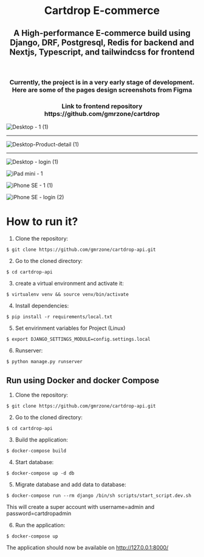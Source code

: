 <div align="center">
  <h1>Cartdrop E-commerce</h1>
</div>

<div align="center">
  <h2>A High-performance E-commerce build using Django, DRF, Postgresql, Redis for backend and Nextjs, Typescript, and tailwindcss for frontend</h2>
</div>
<br/>

<div align="center">
  <h3>Currently, the project is in a very early stage of development. Here are some of the pages design screenshots from Figma</h3>
</div>

<div align="center">
  <h3>Link to frontend repository https://github.com/gmrzone/cartdrop</h3>
</div>

![Desktop - 1 (1)](https://user-images.githubusercontent.com/65633542/128006696-d9e0371a-b24d-4a3c-a821-51ad0336e5b2.png)
 
<hr>

![Desktop-Product-detail (1)](https://user-images.githubusercontent.com/65633542/128006621-d3f01ab3-9086-41ef-8a98-b042a1f8ab22.png)

<hr>

![Desktop - login (1)](https://user-images.githubusercontent.com/65633542/128323803-9fe4dffd-1cde-4d4a-a59b-59649f089175.png)


![iPad mini - 1](https://user-images.githubusercontent.com/65633542/128363878-aa4323c6-ef2d-4a35-9979-e2b8209c1c67.png)

![iPhone SE - 1 (1)](https://user-images.githubusercontent.com/65633542/128364071-427a1c89-04c7-404a-af5b-c3f974fe632f.png)

![iPhone SE - login (2)](https://user-images.githubusercontent.com/65633542/128407158-c443ed69-d470-46da-9139-b6070dc32867.png)




# How to run it?

1. Clone the repository:
```
$ git clone https://github.com/gmrzone/cartdrop-api.git
```

2. Go to the cloned directory:
```
$ cd cartdrop-api
```

3. create a virtual environment and activate it:
```
$ virtualenv venv && source venv/bin/activate
```

4. Install dependencies:
```
$ pip install -r requirements/local.txt
```

5. Set envirinment variables for Project (Linux)
```
$ export DJANGO_SETTINGS_MODULE=config.settings.local
```

6. Runserver:
```
$ python manage.py runserver
```

## Run using Docker and docker Compose

1. Clone the repository:
```
$ git clone https://github.com/gmrzone/cartdrop-api.git
```

2. Go to the cloned directory:
```
$ cd cartdrop-api
```

3. Build the application:
```
$ docker-compose build
```
4. Start database:
```
$ docker-compose up -d db
```

5. Migrate database and add data to database:
```
$ docker-compose run --rm django /bin/sh scripts/start_script.dev.sh
```
This will create a super account with username=admin and password=cartdropadmin

6. Run the application:
```
$ docker-compose up
```

The application should now be available on http://127.0.0.1:8000/




